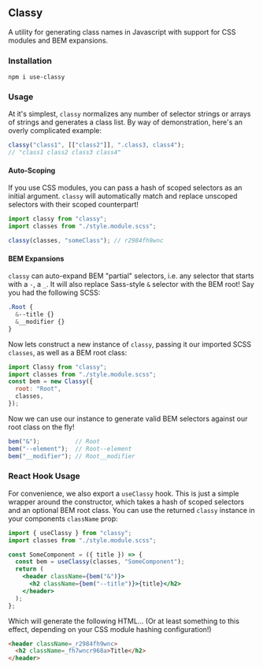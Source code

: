 ## Classy
A utility for generating class names in Javascript with support for CSS modules and BEM expansions.

### Installation
```shell
npm i use-classy
```

### Usage
At it's simplest, `classy` normalizes any number of selector strings or arrays of strings and generates a class list. By way of demonstration, here's an overly complicated example:
```js
classy("class1", [["class2"]], ".class3, class4");
// "class1 class2 class3 class4"
```

#### Auto-Scoping

If you use CSS modules, you can pass a hash of scoped selectors as an initial argument. `classy` will automatically match and replace unscoped selectors with their scoped counterpart!

```js
import classy from "classy";
import classes from "./style.module.scss";

classy(classes, "someClass"); // r2984fh9wnc
```

#### BEM Expansions
`classy` can auto-expand BEM "partial" selectors, i.e. any selector that starts with a `-`, a `_`. It will also replace Sass-style `&` selector with the BEM root! Say you had the following SCSS:
```scss
.Root {
  &--title {}
  &__modifier {}
}
```

Now lets construct a new instance of `classy`, passing it our imported SCSS `classes`, as well as a BEM root class:
```js
import Classy from "classy";
import classes from "./style.module.scss";
const bem = new Classy({
  root: "Root",
  classes,
});
```

Now we can use our instance to generate valid BEM selectors against our root class on the fly!

```js
bem("&");          // Root
bem("--element");  // Root--element
bem("__modifier"); // Root__modifier
```

### React Hook Usage
For convenience, we also export a `useClassy` hook. This is just a simple wrapper around the constructor, which takes a hash of scoped selectors and an optional BEM root class. You can use the returned `classy` instance in your components `className` prop:

```jsx
import { useClassy } from "classy";
import classes from "./style.module.scss";

const SomeComponent = ({ title }) => {
  const bem = useClassy(classes, "SomeComponent");
  return (
    <header className={bem("&")}>
      <h2 className={bem("--title")}>{title}</h2>
    </header>
  );
};
```

Which will generate the following HTML… (Or at least something to this effect, depending on your CSS module hashing configuration!)

```html
<header className=_r2984fh9wnc>
  <h2 className=_fh7wncr968a>Title</h2>
</header>
```